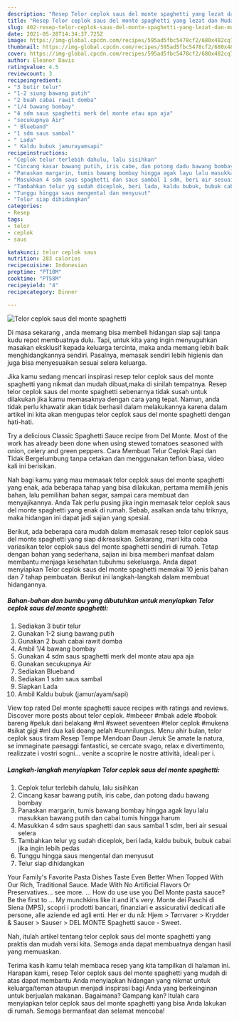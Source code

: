 ```yaml
---
description: "Resep Telor ceplok saus del monte spaghetti yang lezat dan Mudah Dibuat"
title: "Resep Telor ceplok saus del monte spaghetti yang lezat dan Mudah Dibuat"
slug: 402-resep-telor-ceplok-saus-del-monte-spaghetti-yang-lezat-dan-mudah-dibuat
date: 2021-05-28T14:34:37.725Z
image: https://img-global.cpcdn.com/recipes/595ad5fbc5478cf2/680x482cq70/telor-ceplok-saus-del-monte-spaghetti-foto-resep-utama.jpg
thumbnail: https://img-global.cpcdn.com/recipes/595ad5fbc5478cf2/680x482cq70/telor-ceplok-saus-del-monte-spaghetti-foto-resep-utama.jpg
cover: https://img-global.cpcdn.com/recipes/595ad5fbc5478cf2/680x482cq70/telor-ceplok-saus-del-monte-spaghetti-foto-resep-utama.jpg
author: Eleanor Davis
ratingvalue: 4.5
reviewcount: 3
recipeingredient:
- "3 butir telur"
- "1-2 siung bawang putih"
- "2 buah cabai rawit domba"
- "1/4 bawang bombay"
- "4 sdm saus spaghetti merk del monte atau apa aja"
- "secukupnya Air"
- " Blueband"
- "1 sdm saus sambal"
- " Lada"
- " Kaldu bubuk jamurayamsapi"
recipeinstructions:
- "Ceplok telur terlebih dahulu, lalu sisihkan"
- "Cincang kasar bawang putih, iris cabe, dan potong dadu bawang bombay"
- "Panaskan margarin, tumis bawang bombay hingga agak layu lalu masukkan bawang putih dan cabai tumis hingga harum"
- "Masukkan 4 sdm saus spaghetti dan saus sambal 1 sdm, beri air sesuai selera"
- "Tambahkan telur yg sudah diceplok, beri lada, kaldu bubuk, bubuk cabai jika ingin lebih pedas"
- "Tunggu hingga saus mengental dan menyusut"
- "Telur siap dihidangkan"
categories:
- Resep
tags:
- telor
- ceplok
- saus

katakunci: telor ceplok saus 
nutrition: 283 calories
recipecuisine: Indonesian
preptime: "PT10M"
cooktime: "PT58M"
recipeyield: "4"
recipecategory: Dinner

---
```



![Telor ceplok saus del monte spaghetti](https://img-global.cpcdn.com/recipes/595ad5fbc5478cf2/680x482cq70/telor-ceplok-saus-del-monte-spaghetti-foto-resep-utama.jpg)

Di masa  sekarang , anda memang bisa membeli hidangan siap saji tanpa kudu repot membuatnya dulu. Tapi, untuk kita yang ingin menyuguhkan masakan eksklusif kepada keluarga tercinta, maka anda memang lebih baik menghidangkannya sendiri. Pasalnya, memasak sendiri lebih higienis dan juga bisa menyesuaikan sesuai selera keluarga.

Jika kamu sedang mencari inspirasi resep telor ceplok saus del monte spaghetti yang nikmat dan mudah dibuat,maka di sinilah tempatnya. Resep telor ceplok saus del monte spaghetti  sebenarnya tidak susah untuk dilakukan jika kamu memasaknya dengan cara yang tepat. Namun, anda tidak perlu khawatir akan tidak berhasil dalam melakukannya 
karena dalam artikel ini kita akan mengupas telor ceplok saus del monte spaghetti dengan hati-hati.  

Try a delicious Classic Spaghetti Sauce recipe from Del Monte. Most of the work has already been done when using stewed tomatoes seasoned with onion, celery and green peppers. Cara Membuat Telur Ceplok Rapi dan Tidak Bergelumbung tanpa cetakan dan menggunakan teflon biasa, video kali ini berisikan.

Nah bagi kamu yang mau memasak telor ceplok saus del monte spaghetti yang enak, ada beberapa tahap yang bisa dilakukan, pertama memilih jenis bahan, lalu pemilihan bahan segar, sampai cara membuat dan menyajikannya. Anda Tak perlu pusing jika ingin memasak telor ceplok saus del monte spaghetti yang enak di rumah. Sebab, asalkan anda  tahu triknya, maka hidangan ini dapat jadi sajian yang spesial.

Berikut, ada beberapa cara mudah dalam memasak resep telor ceplok saus del monte spaghetti yang siap dikreasikan. Sekarang, mari kita coba variasikan telor ceplok saus del monte spaghetti sendiri di rumah. Tetap dengan bahan yang sederhana, sajian ini bisa memberi manfaat dalam membantu menjaga kesehatan tubuhmu sekeluarga. Anda dapat menyiapkan Telor ceplok saus del monte spaghetti memakai 10 jenis bahan dan 7 tahap pembuatan. Berikut ini langkah-langkah dalam membuat hidangannya.

<!--inarticleads1-->

##### Bahan-bahan dan bumbu yang dibutuhkan untuk menyiapkan Telor ceplok saus del monte spaghetti:

1. Sediakan 3 butir telur
1. Gunakan 1-2 siung bawang putih
1. Gunakan 2 buah cabai rawit domba
1. Ambil 1/4 bawang bombay
1. Gunakan 4 sdm saus spaghetti merk del monte atau apa aja
1. Gunakan secukupnya Air
1. Sediakan  Blueband
1. Sediakan 1 sdm saus sambal
1. Siapkan  Lada
1. Ambil  Kaldu bubuk (jamur/ayam/sapi)


View top rated Del monte spaghetti sauce recipes with ratings and reviews. Discover more posts about telor ceplok. #mbeeer #mbak adele #bobok bareng #peluk dari belakang #ml #sweet seventeen #telor ceplok #mukena #sikat gigi #ml dua kali doang aelah #cunnilungus. Menu ahir bulan, telor ceplok saus tiram Resep Tempe Mendoan Daun Jeruk Se amate la natura, se immaginate paesaggi fantastici, se cercate svago, relax e divertimento, realizzate i vostri sogni… venite a scoprire le nostre attività, ideali per i. 

<!--inarticleads2-->

##### Langkah-langkah menyiapkan Telor ceplok saus del monte spaghetti:

1. Ceplok telur terlebih dahulu, lalu sisihkan
1. Cincang kasar bawang putih, iris cabe, dan potong dadu bawang bombay
1. Panaskan margarin, tumis bawang bombay hingga agak layu lalu masukkan bawang putih dan cabai tumis hingga harum
1. Masukkan 4 sdm saus spaghetti dan saus sambal 1 sdm, beri air sesuai selera
1. Tambahkan telur yg sudah diceplok, beri lada, kaldu bubuk, bubuk cabai jika ingin lebih pedas
1. Tunggu hingga saus mengental dan menyusut
1. Telur siap dihidangkan


Your Family&#39;s Favorite Pasta Dishes Taste Even Better When Topped With Our Rich, Traditional Sauce. Made With No Artificial Flavors Or Preservatives… see more. … How do use use you Del Monte pasta sauce? Be the first to … My munchkins like it and it&#39;s very. Monte dei Paschi di Siena (MPS), scopri i prodotti bancari, finanziari e assicurativi dedicati alle persone, alle aziende ed agli enti. Her er du nå: Hjem &gt; Tørrvarer &gt; Krydder &amp; Sauser &gt; Sauser &gt; DEL MONTE Spaghetti sauce - Sweet. 

Nah, itulah artikel tentang  telor ceplok saus del monte spaghetti  yang praktis dan mudah versi kita. Semoga anda dapat membuatnya dengan hasil yang memuaskan. 

Terima kasih kamu telah membaca resep yang kita tampilkan di halaman ini. Harapan kami, resep  Telor ceplok saus del monte spaghetti yang mudah di atas dapat membantu Anda menyiapkan hidangan yang nikmat untuk keluarga/teman ataupun menjadi inspirasi bagi Anda yang berkeinginan untuk berjualan makanan. Bagaimana? Gampang kan? Itulah cara menyiapkan telor ceplok saus del monte spaghetti yang bisa Anda lakukan di rumah. Semoga bermanfaat dan selamat mencoba!

